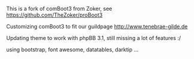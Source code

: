 This is a fork of comBoot3 from Zoker, see https://github.com/TheZoker/proBoot3

Customizing comBoot3 to fit our guildpage http://www.tenebrae-gilde.de

Updating theme to work with phpBB 3.1, still missing a lot of features :/

using bootstrap, font awesome, datatables, darktip ... 
